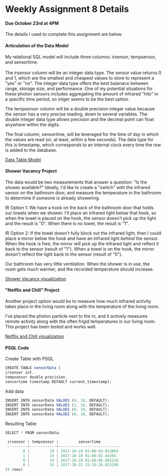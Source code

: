 # Weekly Assignment 8 Details
#### Due October 23rd at 4PM

The details I used to complete this assignment are below. 

#### Articulation of the Data Model

My relational SQL model will include three columns: irsensor, tempsensor, and sensortime. 
<br><br>
The irsensor column will be an integer data type. The sensor value returns 0 and 1, 
which are the smallest and cheapest values to store to represent a "yes" or "no".
The integer data type offers the best balanace between range, storage size, and performance. One of my
potential situations for these photon sensors includes aggregating the amount of infrared "hits" in 
a specific time period, so intger seems to be the best option.

The tempsensor column will be a double precision integer value because the sensor has a very
precise reading, down to several variables. The double integer data type allows precision and 
the decimal point can float anywhere within the digits. 

The final column, sensortime, will be leveraged for the time of day in which the 
values are read (or, at least, within a few seconds). The data type for this is timestamp, 
which corresponds to an internal clock every time the row is added to the database.

[Data Table Model](images/datamodel.jpg)

#### Shower Vacancy Project

The data would be two measurements that answer a question: "Is the shower available?"
Ideally, I'd like to create a "switch" with the infrared sensor on the bathroom door, 
and measure the temperature in the bathroom to determine if someone is already showering.

IR Option 1: We have a hook on the back of the bathroom door that holds our towels when we shower. 
I'll place an infrared light below that hook, so when the towel is placed on the hook, the sensor doesn't 
pick up the light and the result is "0". When there is no towel, the result is "1".  

IR Option 2: If the towel doesn't fully block out the infrared light, then I could place a mirror below the 
hook and have an infrared light _behind_ the sensor. When the hook is free, the mirror will pick up the 
infrared light and reflect it back to the sensor (result of "1"). When a towel is on the hook, the mirror doesn't
reflect the light back to the sensor (result of "0").

Our bathroom has very little ventilation. When the shower is in use, the room gets much warmer, 
and the recorded temperature should increase.

[Shower Vacancy visualization](https://raw.githubusercontent.com/efrymire/data-structures/week_08/images/Shower_vacancy.jpg)

#### "Netflix and Chill" Project

Another project option would be to measure how much infrared activity takes place in the living room
along with the temperature of the living room. 

I've placed the photon particle next to the tv, and it actively measures remote activity 
along with the often frigid temperatures in our living room. This project has been tested and works well. 

[Netflix and Chill visualization](images/Netflix_and_chill.jpg)

#### PSQL Code

Create Table with PSQL

```js
CREATE TABLE sensorData (
irsensor int,
tempsensor double precision,
sensortime timestamp DEFAULT current_timestamp);
```

Add data

```js
INSERT INTO sensorData VALUES (0, 18, DEFAULT);
INSERT INTO sensorData VALUES (1, 19, DEFAULT);
INSERT INTO sensorData VALUES (0, 19, DEFAULT);
INSERT INTO sensorData VALUES (0, 18, DEFAULT);
```

Resulting Table

```js
SELECT * FROM sensorData;

 irsensor | tempsensor |         sensortime         
----------+------------+----------------------------
        0 |         18 | 2017-10-18 01:00:59.053064
        1 |         19 | 2017-10-18 01:08:02.44365
        0 |         19 | 2017-10-18 01:08:08.065326
        0 |         18 | 2017-10-23 15:16:26.023186
(4 rows)
```